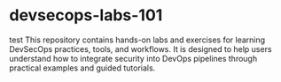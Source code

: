 # devsecops-labs-101
test
This repository contains hands-on labs and exercises for learning DevSecOps practices, tools, and workflows. It is designed to help users understand how to integrate security into DevOps pipelines through practical examples and guided tutorials.
